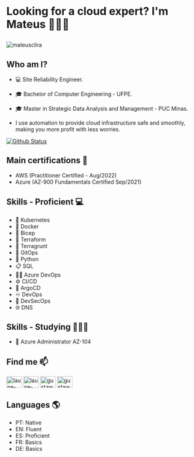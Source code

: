 # <p align="left"> Looking for a cloud expert? I'm Mateus 👨🏻‍💻 </p>

<p align="left"> <img src="https://komarev.com/ghpvc/?username=mateusclira&label=Profile%20views&color=0e75b6&style=flat" alt="mateusclira" /> </p>

## Who am I?
- 💻 Site Reliability Engineer.
- 🎓 Bachelor of Computer Engineering - UFPE.
- 🎓 Master in Strategic Data Analysis and Management - PUC Minas.

- I use automation to provide cloud infrastructure safe and smoothly, making you more profit with less worries.

[![Github Status](https://github-readme-stats.vercel.app/api?username=mateusclira&show_icons=true&title_color=fff&icon_color=79ff97&text_color=9f9f9f&bg_color=151515)](https://github.com/mateusclira)

## Main certifications 💭
- AWS (Practitioner Certified - Aug/2022)
- Azure (AZ-900 Fundamentals Certified Sep/2021)

## Skills - Proficient 💻
- 💽 Kubernetes
- 🐳 Docker
- 💪 Bicep 
- 💾 Terraform
- 🔭 Terragrunt
- 🎲 GitOps
- 🐍 Python  
- 📋 SQL
- 🧙‍♂️ Azure DevOps
- ⚙️ CI/CD
- 🐙 ArgoCD
- ♾️ DevOps
- 🔰 DevSecOps
- 🌐 DNS

## Skills - Studying 👨🏻‍🎓
-  🧮 Azure Administrator AZ-104

## Find me  📫
<p align="left">
<a href="https://linkedin.com/in/mateusclira/" target="blank"><img align="center" src="https://raw.githubusercontent.com/rahuldkjain/github-profile-readme-generator/master/src/images/icons/Social/linked-in-alt.svg" alt="laune-victor/" height="30" width="40" /></a> <a href="https://www.youtube.com/user/mateusclira/featured" target="blank"><img align="center" src="https://raw.githubusercontent.com/rahuldkjain/github-profile-readme-generator/master/src/images/icons/Social/youtube.svg" alt="laune-victor/" height="30" width="40" /></a>
<a href="https://instagram.com/mateusclira/" target="blank"><img align="center" src="https://raw.githubusercontent.com/rahuldkjain/github-profile-readme-generator/master/src/images/icons/Social/instagram.svg" alt="gustawo_b/" height="30" width="40" /></a>
 <a href="https://medium.com/@mateusclira/" target="blank"><img align="center" src="https://raw.githubusercontent.com/rahuldkjain/github-profile-readme-generator/master/src/images/icons/Social/medium.svg" alt="gustawo_b/" height="30" width="40" /></a>
</p>

## Languages 🌎
- PT: Native
- EN: Fluent
- ES: Proficient
- FR: Basics
- DE: Basics

<!--
**mateusclira/mateusclira** is a ✨ _special_ ✨ repository because its `README.md` (this file) appears on your GitHub profile.

Here are some ideas to get you started:

- 🔭 I’m currently working on ...
- 🌱 I’m currently learning ...
- 👯 I’m looking to collaborate on ...
- 🤔 I’m looking for help with ...
- 💬 Ask me about ...
- 📫 How to reach me: ...
- 😄 Pronouns: ...
🧮
💡
🎡
🎲
🔮
- ⚡ Fun fact: ...
-->
